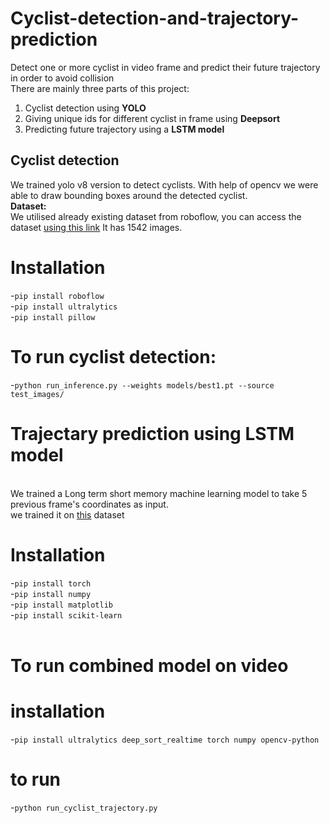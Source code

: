 # Cyclist-detection-and-trajectory-prediction
Detect one or more cyclist in video frame and predict their future trajectory in order to avoid collision
<br>There are mainly three parts of this project:
1. Cyclist detection using **YOLO**
2. Giving unique ids for different cyclist in frame using **Deepsort**
3. Predicting future trajectory using a **LSTM model**
## Cyclist detection
We trained yolo v8 version to detect cyclists. With help of opencv we were able to draw bounding boxes around the detected cyclist.
<br>**Dataset:**
<br>We utilised already existing dataset from roboflow, you can access the dataset  [using this link]( https://universe.roboflow.com/cycler-vi9vn/cyclists-lt9pl/browse?queryText=&pageSize=50&startingIndex=0&browseQuery=true) It has 1542 images.
# Installation
-`pip install roboflow`<br>
-`pip install ultralytics` <br>
-`pip install pillow`<br>
# To run cyclist detection:
-`python run_inference.py --weights models/best1.pt --source test_images/`
# Trajectary prediction using LSTM model
<br>We trained a Long term short memory machine learning model to take 5 previous frame's coordinates as input.<br>
we trained it on [this](https://doi.org/10.5281/zenodo.5724486) dataset<br>
# Installation
-`pip install torch  `<br>
-`pip install numpy` <br>
-`pip install matplotlib `<br>
-`pip install scikit-learn` <br>
<br>
# To run combined model on video 
# installation
-`pip install ultralytics deep_sort_realtime torch numpy opencv-python`
# to run
-`python run_cyclist_trajectory.py`






